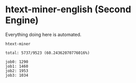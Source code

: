 # htext-miner-english (Second Engine)

Everything doing here is automated.

```
htext-miner

total: 5737/9523 (60.24362070776016%)

job0: 1290
job1: 1460
job2: 1953
job3: 1034
```